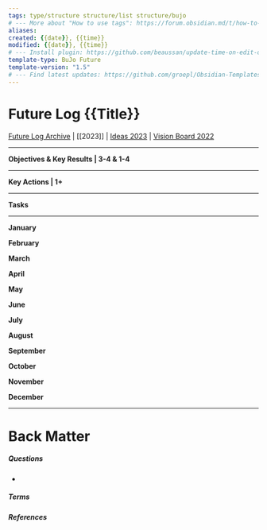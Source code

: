 ```yaml
---
tags: type/structure structure/list structure/bujo
# --- More about "How to use tags": https://forum.obsidian.md/t/how-to-use-tags/
aliases: 
created: {{date}}, {{time}}
modified: {{date}}, {{time}}
# --- Install plugin: https://github.com/beaussan/update-time-on-edit-obsidian
template-type: BuJo Future
template-version: "1.5"
# --- Find latest updates: https://github.com/groepl/Obsidian-Templates
---
```

# Future Log {{Title}}

<!-- Main STRUCTURE of my content -->
[Future Log Archive](Future%20Log%20Archive.md) | [[2023]] | [Ideas 2023](Ideas%202023.md) | [Vision Board 2022](Vision%20Board%202022.md)
___

**Objectives & Key Results | 3-4 & 1-4**


___

**Key Actions | 1+**


___

**Tasks**


___

**January**

**February**

**March**

**April**

**May**

**June**

**July**

**August**

**September**

**October**

**November**

**December**


___
# Back Matter
##### Questions
<!-- What remains for you to consider? --> 
- 

##### Terms
<!-- Links to definition pages -->


##### References
<!-- Links to pages not referenced in the content -->
